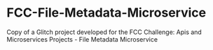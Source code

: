 # FCC-File-Metadata-Microservice
Copy of a Glitch project developed for the FCC Challenge: Apis and Microservices Projects - File Metadata Microservice
